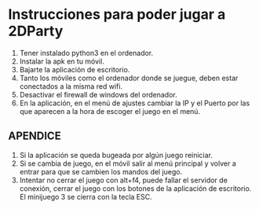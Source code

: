 # Instrucciones para poder jugar a 2DParty

1. Tener instalado python3 en el ordenador.
2. Instalar la apk en tu móvil.
3. Bajarte la aplicación de escritorio.
4. Tanto los móviles como el ordenador donde se juegue, deben estar conectados a la misma red wifi.
5. Desactivar el firewall de windows del ordenador.
6. En la aplicación, en el menú de ajustes cambiar la IP y el Puerto por las que aparecen a la hora de escoger el juego en el menú.

## APENDICE
1. Si la aplicación se queda bugeada por algún juego reiniciar.
2. Si se cambia de juego, en el móvil salir al menú principal y volver a entrar para que se cambien los mandos del juego.
3. Intentar no cerrar el juego con alt+f4, puede fallar el servidor de conexión, cerrar el juego con los botones de la aplicación de escritorio. El minijuego 3 se cierra con la tecla ESC.
